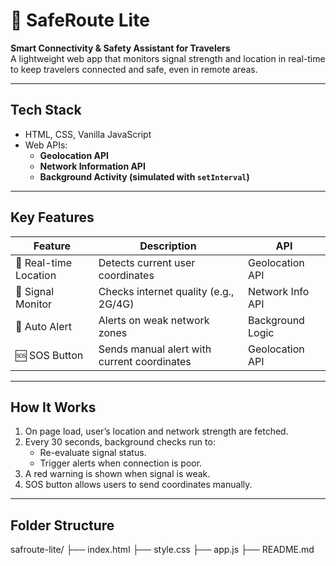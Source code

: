 # 📍 SafeRoute Lite

**Smart Connectivity & Safety Assistant for Travelers**  
A lightweight web app that monitors signal strength and location in real-time to keep travelers connected and safe, even in remote areas.

---

## Tech Stack
- HTML, CSS, Vanilla JavaScript
- Web APIs:  
  - **Geolocation API**  
  - **Network Information API**  
  - **Background Activity (simulated with `setInterval`)**

---

## Key Features

| Feature | Description | API |
|--------|-------------|-----|
| 📍 Real-time Location | Detects current user coordinates | Geolocation API |
| 📶 Signal Monitor | Checks internet quality (e.g., 2G/4G) | Network Info API |
| 🚨 Auto Alert | Alerts on weak network zones | Background Logic |
| 🆘 SOS Button | Sends manual alert with current coordinates | Geolocation API |

---

##  How It Works

1. On page load, user’s location and network strength are fetched.
2. Every 30 seconds, background checks run to:
   - Re-evaluate signal status.
   - Trigger alerts when connection is poor.
3. A red warning is shown when signal is weak.
4. SOS button allows users to send coordinates manually.

---

##  Folder Structure

safroute-lite/
├── index.html 
├── style.css 
├── app.js 
├── README.md 